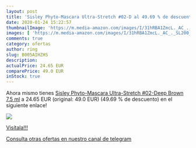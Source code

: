 ```yaml
---
layout: post
title: 'Sisley Phyto-Mascara Ultra-Stretch #02-D al 49.69 % de descuento'
date: 2020-01-24 15:22:57
thumbnailImage: 'https://m.media-amazon.com/images/I/31hRBA1ZmcL._AC_._SL200_.jpg'
images: [ 'https://m.media-amazon.com/images/I/31hRBA1ZmcL._AC_._SL200_.jpg' ]
comments: true
category: ofertas
author: ring
slug: B005AIHZHS
description:
actualPrice: 24.65 EUR
comparePrice: 49.0 EUR
inStock: true
---
```


Ahora mismo tienes [Sisley Phyto-Mascara Ultra-Stretch #02-Deep Brown 7.5 ml](https://www.amazon.com/dp/B005AIHZHS/?tag=redken08-20) a 24.65 EUR (original: 49.0 EUR) (49.69 %  de descuento) en el siguiente enlace!

[![](https://m.media-amazon.com/images/I/31hRBA1ZmcL._AC_._SL200_.jpg)](https://www.amazon.com/dp/B005AIHZHS/?tag=redken08-20)

[Visítala!!!](https://www.amazon.com/dp/B005AIHZHS/?tag=redken08-20)

[Consulta otras ofertas en nuestro canal de telegram](https://t.me/s/ofertas25)
